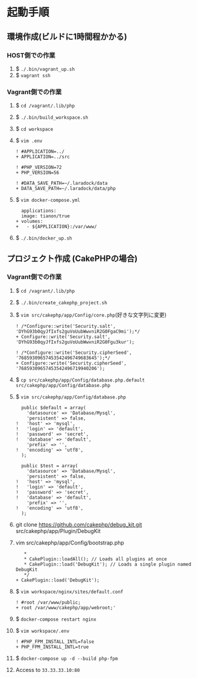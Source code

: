 # 起動手順

## 環境作成(ビルドに1時間程かかる)

### HOST側での作業
1. $ `./.bin/vagrant_up.sh`
1. $ `vagrant ssh`

### Vagrant側での作業
1. $ `cd /vagrant/.lib/php`
1. $ `./.bin/build_workspace.sh`
1. $ `cd workspace`
1. $ `vim .env`

    ```
    ! #APPLICATION=../
    + APPLICATION=../src

    ! #PHP_VERSION=72
    + PHP_VERSION=56

    ! #DATA_SAVE_PATH=~/.laradock/data
    + DATA_SAVE_PATH=~/.laradock/data/php
    ```
1. $ `vim docker-compose.yml`

    ```
      applications:
      image: tianon/true
    + volumes:
    +   - ${APPLICATION}:/var/www/
    ```
1. $ `./.bin/docker_up.sh`

## プロジェクト作成 (CakePHPの場合)

### Vagrant側での作業
1. $ `cd /vagrant/.lib/php`
1. $ `./.bin/create_cakephp_project.sh`
1. $ `vim src/cakephp/app/Config/core.php`(好きな文字列に変更)

    ```
    ! /*Configure::write('Security.salt', 'DYhG93b0qyJfIxfs2guVoUubWwvniR2G0FgaC9mi');*/
    + Configure::write('Security.salt', 'DYhG93b0qyJfIxfs2guVoUubWwvniR2G0Fgu3kur');

    ! /*Configure::write('Security.cipherSeed', '76859309657453542496749683645');*/
    + Configure::write('Security.cipherSeed', '76859309657453542496719940206');
    ```
1. $ `cp src/cakephp/app/Config/database.php.default src/cakephp/app/Config/database.php`
1. $ `vim src/cakephp/app/Config/database.php`

    ```
      public $default = array(
        'datasource' => 'Database/Mysql',
        'persistent' => false,
    !   'host' => 'mysql',
    !   'login' => 'default',
    !   'password' => 'secret',
    !   'database' => 'default',
        'prefix' => '', 
    !   'encoding' => 'utf8',
      );

      public $test = array(
        'datasource' => 'Database/Mysql',
        'persistent' => false,
    !   'host' => 'mysql',
    !   'login' => 'default',
    !   'password' => 'secret',
    !   'database' => 'default',
        'prefix' => '', 
    !   'encoding' => 'utf8',
      );
    ```
1. git clone https://github.com/cakephp/debug_kit.git src/cakephp/app/Plugin/DebugKit
1. vim src/cakephp/app/Config/bootstrap.php

    ```
       *
       * CakePlugin::loadAll(); // Loads all plugins at once
       * CakePlugin::load('DebugKit'); // Loads a single plugin named DebugKit
       */
    + CakePlugin::load('DebugKit');
    ```
1. $ `vim workspace/nginx/sites/default.conf`

    ```
    ! #root /var/www/public;
    + root /var/www/cakephp/app/webroot;'
    ```
1. $ `docker-compose restart nginx`
1. $ `vim workspace/.env`

    ```
    ! #PHP_FPM_INSTALL_INTL=false
    + PHP_FPM_INSTALL_INTL=true
    ```
1. $ `docker-compose up -d --build php-fpm`
1. Access to `33.33.33.10:80`
